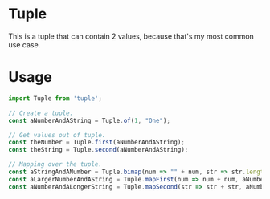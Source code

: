 # Tuple
This is a tuple that can contain 2 values, because that's my most common use case.

# Usage
```js
import Tuple from 'tuple';

// Create a tuple.
const aNumberAndAString = Tuple.of(1, "One");

// Get values out of tuple.
const theNumber = Tuple.first(aNumberAndAString);
const theString = Tuple.second(aNumberAndAString);

// Mapping over the tuple.
const aStringAndANumber = Tuple.bimap(num => "" + num, str => str.length, aNumberAndAString);
const aLargerNumberAndAString = Tuple.mapFirst(num => num + num, aNumberAndAstring);
const aNumberAndALongerString = Tuple.mapSecond(str => str + str, aNumberAndAString);
```
